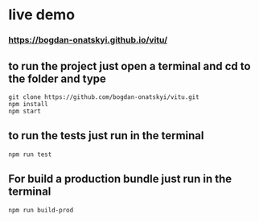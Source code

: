 # live demo
### https://bogdan-onatskyi.github.io/vitu/

## to run the project just open a terminal and cd to the folder and type
```
git clone https://github.com/bogdan-onatskyi/vitu.git
npm install
npm start
```

## to run the tests just run in the terminal
```
npm run test
```

## For build a production bundle just run in the terminal
```
npm run build-prod
```